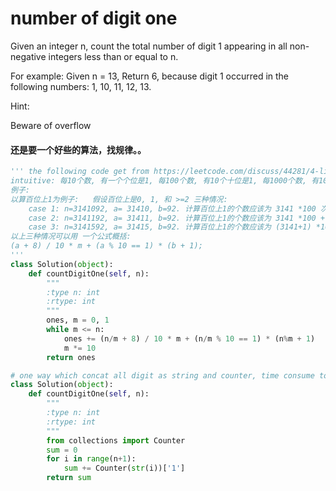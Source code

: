 # number of digit one

Given an integer n, count the total number of digit 1 appearing in all non-negative integers less than or equal to n.

For example:
Given n = 13,
Return 6, because digit 1 occurred in the following numbers: 1, 10, 11, 12, 13.

Hint:

Beware of overflow

#### 还是要一个好些的算法，找规律。。



```python
''' the following code get from https://leetcode.com/discuss/44281/4-lines-o-log-n-c-java-python
intuitive: 每10个数, 有一个个位是1, 每100个数, 有10个十位是1, 每1000个数, 有100个百位是1.  做一个循环, 每次计算单个位上1得总个数(个位,十位, 百位).  
例子:
以算百位上1为例子:   假设百位上是0, 1, 和 >=2 三种情况:
    case 1: n=3141092, a= 31410, b=92. 计算百位上1的个数应该为 3141 *100 次.
    case 2: n=3141192, a= 31411, b=92. 计算百位上1的个数应该为 3141 *100 + (92+1) 次.
    case 3: n=3141592, a= 31415, b=92. 计算百位上1的个数应该为 (3141+1) *100 次.
以上三种情况可以用 一个公式概括:
(a + 8) / 10 * m + (a % 10 == 1) * (b + 1);
'''
class Solution(object):
    def countDigitOne(self, n):
        """
        :type n: int
        :rtype: int
        """
        ones, m = 0, 1
        while m <= n:
            ones += (n/m + 8) / 10 * m + (n/m % 10 == 1) * (n%m + 1)
            m *= 10
        return ones
```


```python
# one way which concat all digit as string and counter, time consume too much. failed
class Solution(object):
    def countDigitOne(self, n):
        """
        :type n: int
        :rtype: int
        """
        from collections import Counter
        sum = 0
        for i in range(n+1):
            sum += Counter(str(i))['1']
        return sum
```
